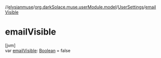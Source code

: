 //[elysianmuse](../../../index.md)/[org.darkSolace.muse.userModule.model](../index.md)/[UserSettings](index.md)/[emailVisible](email-visible.md)

# emailVisible

[jvm]\
var [emailVisible](email-visible.md): [Boolean](https://kotlinlang.org/api/latest/jvm/stdlib/kotlin/-boolean/index.html) = false
